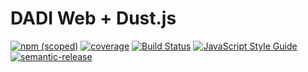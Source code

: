 # DADI Web + Dust.js

[![npm (scoped)](https://img.shields.io/npm/v/@dadi/web-dustjs.svg?maxAge=10800&style=flat-square)](https://www.npmjs.com/package/@dadi/web-dustjs)
[![coverage](https://img.shields.io/badge/coverage-57%25-red.svg?style=flat?style=flat-square)](https://github.com/dadi/web-dustjs)
[![Build Status](https://travis-ci.org/dadi/web-dustjs.svg?branch=master)](https://travis-ci.org/dadi/web-dustjs)
[![JavaScript Style Guide](https://img.shields.io/badge/code%20style-standard-brightgreen.svg?style=flat-square)](http://standardjs.com/)
[![semantic-release](https://img.shields.io/badge/%20%20%F0%9F%93%A6%F0%9F%9A%80-semantic--release-e10079.svg?style=flat-square)](https://github.com/semantic-release/semantic-release)